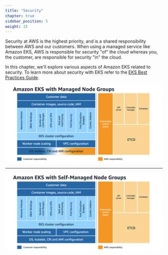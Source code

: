 ```yaml
---
title: "Security"
chapter: true
sidebar_position: 5
weight: 15
---
```


Security at AWS is the highest priority, and is a shared responsibility between AWS and our customers. When using a managed service like Amazon EKS, AWS is responsible for security "of" the cloud whereas you, the customer, are responsible for security "in" the cloud.

In this chapter, we'll explore various aspects of Amazon EKS related to security. To learn more about security with EKS refer to the [EKS Best Practices Guide](https://aws.github.io/aws-eks-best-practices/security/docs/).

![Shared Responsibility](assets/managed-nodegroups.png)

---

![Shared Responsibility](assets/selfmanaged-nodegroups.png)
